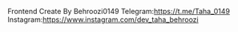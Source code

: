 Frontend
Create By Behroozi0149
Telegram:https://t.me/Taha_0149
Instagram:https://www.instagram.com/dev_taha_behroozi